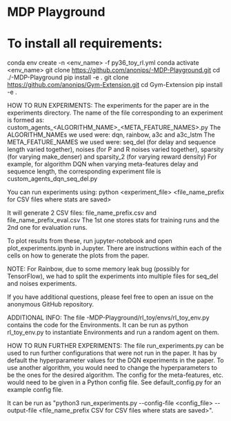 # MDP Playground

# To install all requirements:
conda env create -n <env_name> -f py36_toy_rl.yml
conda activate <env_name>
git clone https://github.com/anonips/-MDP-Playground.git
cd ./-MDP-Playground
pip install -e .
git clone https://github.com/anonips/Gym-Extension.git
cd Gym-Extension
pip install -e .

HOW TO RUN EXPERIMENTS:
The experiments for the paper are in the experiments directory. The name of the file corresponding to an experiment is formed as: custom_agents_<ALGORITHM_NAME>_<META_FEATURE_NAMES>.py
The ALGORITHM_NAMEs we used were: dqn, rainbow, a3c and a3c_lstm
The META_FEATURE_NAMES we used were: seq_del (for delay and sequence length varied together), noises (for P and R noises varied together), sparsity (for varying make_denser) and sparsity_2 (for varying reward density)
For example, for algorithm DQN when varying meta-features delay and sequence length, the corresponding experiment file is custom_agents_dqn_seq_del.py

You can run experiments using: python <experiment_file> <file_name_prefix for CSV files where stats are saved>

It will generate 2 CSV files: file_name_prefix.csv and file_name_prefix_eval.csv
The 1st one stores stats for training runs and the 2nd one for evaluation runs.

To plot results from these, run jupyter-notebook and open plot_experiments.ipynb in Jupyter. There are instructions within each of the cells on how to generate the plots from the paper.

NOTE: For Rainbow, due to some memory leak bug (possibly for TensorFlow), we had to split the experiments into multiple files for seq_del and noises experiments.

If you have additional questions, please feel free to open an issue on the anonymous GitHub repository.


ADDITIONAL INFO:
The file -MDP-Playground/rl_toy/envs/rl_toy_env.py contains the code for the Environments. It can be run as python rl_toy_env.py to instantiate Environments and run a random agent on them.


HOW TO RUN FURTHER EXPERIMENTS:
The file run_experiments.py can be used to run further configurations that were not run in the paper. It has by default the hyperparameter values for the DQN experiments in the paper. To use another algorithm, you would need to change the hyperparameters to be the ones for the desired algorithm. The config for the meta-features, etc. would need to be given in a Python config file. See default_config.py for an example config file.

It can be run as "python3 run_experiments.py --config-file <config_file> --output-file <file_name_prefix CSV for CSV files where stats are saved>".

